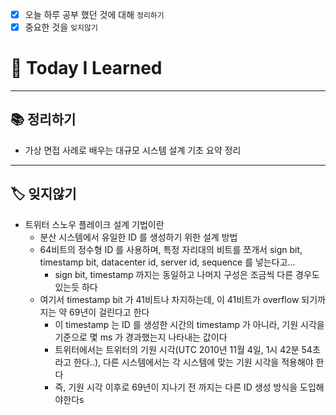- [x] 오늘 하루 공부 했던 것에 대해 `정리하기`
- [x] 중요한 것을 `잊지않기`

# 🚩 Today I Learned

---

## 📚 정리하기

- 가상 면접 사례로 배우는 대규모 시스템 설계 기초 요약 정리

---

## 🏷 잊지않기

- 트위터 스노우 플레이크 설계 기법이란
  - 분산 시스템에서 유일한 ID 를 생성하기 위한 설계 방법
  - 64비트의 정수형 ID 를 사용하며, 특정 자리대의 비트를 쪼개서 sign bit, timestamp bit, datacenter id, server id, sequence 를 넣는다고…
    - sign bit, timestamp 까지는 동일하고 나머지 구성은 조금씩 다른 경우도 있는듯 하다
  - 여기서 timestamp bit 가 41비트나 차지하는데, 이 41비트가 overflow 되기까지는 약 69년이 걸린다고 한다
    - 이 timestamp 는 ID 를 생성한 시간의 timestamp 가 아니라, 기원 시각을 기준으로 몇 ms 가 경과했는지 나타내는 값이다
    - 트위터에서는 트위터의 기원 시각(UTC 2010년 11월 4일, 1시 42분 54초라고 한다..), 다른 시스템에서는 각 시스템에 맞는 기원 시각을 적용해야 한다
    - 즉, 기원 시각 이후로 69년이 지나기 전 까지는 다른 ID 생성 방식을 도입해야한다s
